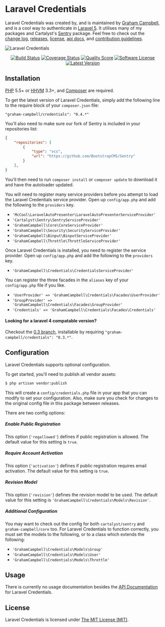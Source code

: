 Laravel Credentials
===================

Laravel Credentials was created by, and is maintained by [Graham Campbell](https://github.com/GrahamCampbell), and is a cool way to authenticate in [Laravel 5](http://laravel.com). It utilises many of my packages and Cartalyst's [Sentry](https://github.com/BootstrapCMS/Sentry) package. Feel free to check out the [change log](CHANGELOG.md), [releases](https://github.com/BootstrapCMS/Credentials/releases), [license](LICENSE), [api docs](http://docs.gjcampbell.co.uk), and [contribution guidelines](CONTRIBUTING.md).

![Laravel Credentials](https://cloud.githubusercontent.com/assets/2829600/4432313/c1664f5c-468c-11e4-8469-c6874c21aede.PNG)

<p align="center">
<a href="https://travis-ci.org/BootstrapCMS/Credentials"><img src="https://img.shields.io/travis/BootstrapCMS/Credentials/master.svg?style=flat-square" alt="Build Status"></img></a>
<a href="https://scrutinizer-ci.com/g/BootstrapCMS/Credentials/code-structure"><img src="https://img.shields.io/scrutinizer/coverage/g/BootstrapCMS/Credentials.svg?style=flat-square" alt="Coverage Status"></img></a>
<a href="https://scrutinizer-ci.com/g/BootstrapCMS/Credentials"><img src="https://img.shields.io/scrutinizer/g/BootstrapCMS/Credentials.svg?style=flat-square" alt="Quality Score"></img></a>
<a href="LICENSE"><img src="https://img.shields.io/badge/license-MIT-brightgreen.svg?style=flat-square" alt="Software License"></img></a>
<a href="https://github.com/BootstrapCMS/Credentials/releases"><img src="https://img.shields.io/github/release/BootstrapCMS/Credentials.svg?style=flat-square" alt="Latest Version"></img></a>
</p>


## Installation

[PHP](https://php.net) 5.5+ or [HHVM](http://hhvm.com) 3.3+, and [Composer](https://getcomposer.org) are required.

To get the latest version of Laravel Credentials, simply add the following line to the require block of your `composer.json` file:

```
"graham-campbell/credentials": "0.4.*"
```

You'll also need to make sure our fork of Sentry is included in your repositories list:

```json
{
    "repositories": [
        {
            "type": "vcs",
            "url": "https://github.com/BootstrapCMS/Sentry"
        }
    ],
}
```

You'll then need to run `composer install` or `composer update` to download it and have the autoloader updated.

You will need to register many service providers before you attempt to load the Laravel Credentials service provider. Open up `config/app.php` and add the following to the `providers` key.

* `'McCool\LaravelAutoPresenter\LaravelAutoPresenterServiceProvider'`
* `'Cartalyst\Sentry\SentryServiceProvider'`
* `'GrahamCampbell\Core\CoreServiceProvider'`
* `'GrahamCampbell\Security\SecurityServiceProvider'`
* `'GrahamCampbell\Binput\BinputServiceProvider'`
* `'GrahamCampbell\Throttle\ThrottleServiceProvider'`

Once Laravel Credentials is installed, you need to register the service provider. Open up `config/app.php` and add the following to the `providers` key.

* `'GrahamCampbell\Credentials\CredentialsServiceProvider'`

You can register the three facades in the `aliases` key of your `config/app.php` file if you like.

* `'UserProvider' => 'GrahamCampbell\Credentials\Facades\UserProvider'`
* `'GroupProvider' => 'GrahamCampbell\Credentials\Facades\GroupProvider'`
* `'Credentials' => 'GrahamCampbell\Credentials\Facades\Credentials'`

#### Looking for a laravel 4 compatable version?

Checkout the [0.3 branch](https://github.com/BootstrapCMS/Credentials/tree/0.3), installable by requiring `"graham-campbell/credentials": "0.3.*"`.


## Configuration

Laravel Credentials supports optional configuration.

To get started, you'll need to publish all vendor assets:

```bash
$ php artisan vendor:publish
```

This will create a `config/credentials.php` file in your app that you can modify to set your configuration. Also, make sure you check for changes to the original config file in this package between releases.

There are two config options:

##### Enable Public Registration

This option (`'regallowed'`) defines if public registration is allowed. The default value for this setting is `true`.

##### Require Account Activation

This option (`'activation'`) defines if public registration requires email activation. The default value for this setting is `true`.

##### Revision Model

This option (`'revision'`) defines the revision model to be used. The default value for this setting is `'GrahamCampbell\Credentials\Models\Revision'`.

##### Additional Configuration

You may want to check out the config for both `cartalyst/sentry` and `graham-campbell/core` too. For Laravel Credentials to function correctly, you must set the models to the following, or to a class which extends the following:

* `'GrahamCampbell\Credentials\Models\Group'`
* `'GrahamCampbell\Credentials\Models\User'`
* `'GrahamCampbell\Credentials\Models\Throttle'`


## Usage

There is currently no usage documentation besides the [API Documentation](http://docs.gjcampbell.co.uk) for Laravel Credentials.


## License

Laravel Credentials is licensed under [The MIT License (MIT)](LICENSE).
